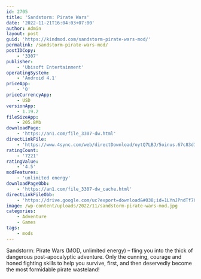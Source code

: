 ```yaml
---
id: 2705
title: 'Sandstorm: Pirate Wars'
date: '2022-11-21T16:04:03+07:00'
author: Admin
layout: post
guid: 'https://kindmod.com/sandstorm-pirate-wars-mod/'
permalink: /sandstorm-pirate-wars-mod/
postIDCopy:
    - '3307'
publisher:
    - 'Ubisoft Entertainment'
operatingSystem:
    - 'Android 4.1'
priceApp:
    - '0'
priceCurrencyApp:
    - USD
versionApp:
    - 1.19.2
fileSizeApp:
    - 205.8Mb
downloadPage:
    - 'https://an1.com/file_3307-dw.html'
directLinkFile:
    - 'https://www.4sync.com/web/directDownload/oytQ7LBJ/5oinus.67c83d12d6d65c3bb588fc2d0cbcba53'
ratingCount:
    - '7221'
ratingValue:
    - '4.5'
modFeatures:
    - 'unlimited energy'
downloadPageObb:
    - 'https://an1.com/file_3307-dw_cache.html'
directLinkFileObb:
    - 'https://drive.google.com/uc?export=download&#038;id=1LYnJPndTf7GtOlyRScgeurtkXfeZjq7o'
image: /wp-content/uploads/2022/11/sandstorm-pirate-wars-mod.jpg
categories:
    - Adventure
    - Games
tags:
    - mods
---
```


Sandstorm: Pirate Wars (MOD, unlimited energy) – fling you into the thick of dangerous post-apocalyptic adventure. Only the cunning, courage and honed fighting skills to help you survive, first, and then deservedly become the most formidable pirate wasteland!